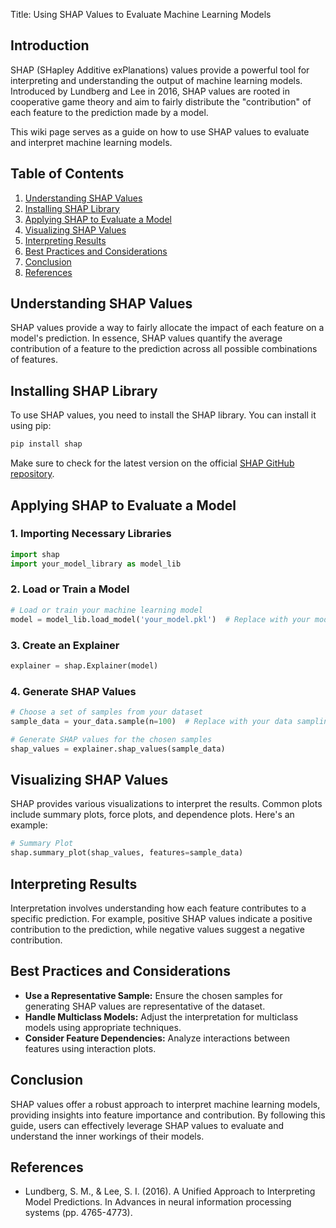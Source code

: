 Title: Using SHAP Values to Evaluate Machine Learning Models

## Introduction

SHAP (SHapley Additive exPlanations) values provide a powerful tool for interpreting and understanding the output of machine learning models. Introduced by Lundberg and Lee in 2016, SHAP values are rooted in cooperative game theory and aim to fairly distribute the "contribution" of each feature to the prediction made by a model.

This wiki page serves as a guide on how to use SHAP values to evaluate and interpret machine learning models.

## Table of Contents

1. [Understanding SHAP Values](#understanding-shap-values)
2. [Installing SHAP Library](#installing-shap-library)
3. [Applying SHAP to Evaluate a Model](#applying-shap-to-evaluate-a-model)
4. [Visualizing SHAP Values](#visualizing-shap-values)
5. [Interpreting Results](#interpreting-results)
6. [Best Practices and Considerations](#best-practices-and-considerations)
7. [Conclusion](#conclusion)
8. [References](#references)

## Understanding SHAP Values

SHAP values provide a way to fairly allocate the impact of each feature on a model's prediction. In essence, SHAP values quantify the average contribution of a feature to the prediction across all possible combinations of features.

## Installing SHAP Library

To use SHAP values, you need to install the SHAP library. You can install it using pip:

```bash
pip install shap
```

Make sure to check for the latest version on the official [SHAP GitHub repository](https://github.com/slundberg/shap).

## Applying SHAP to Evaluate a Model

### 1. Importing Necessary Libraries

```python
import shap
import your_model_library as model_lib
```

### 2. Load or Train a Model

```python
# Load or train your machine learning model
model = model_lib.load_model('your_model.pkl')  # Replace with your model loading code or training code
```

### 3. Create an Explainer

```python
explainer = shap.Explainer(model)
```

### 4. Generate SHAP Values

```python
# Choose a set of samples from your dataset
sample_data = your_data.sample(n=100)  # Replace with your data sampling logic

# Generate SHAP values for the chosen samples
shap_values = explainer.shap_values(sample_data)
```

## Visualizing SHAP Values

SHAP provides various visualizations to interpret the results. Common plots include summary plots, force plots, and dependence plots. Here's an example:

```python
# Summary Plot
shap.summary_plot(shap_values, features=sample_data)
```

## Interpreting Results

Interpretation involves understanding how each feature contributes to a specific prediction. For example, positive SHAP values indicate a positive contribution to the prediction, while negative values suggest a negative contribution.

## Best Practices and Considerations

- **Use a Representative Sample:** Ensure the chosen samples for generating SHAP values are representative of the dataset.
- **Handle Multiclass Models:** Adjust the interpretation for multiclass models using appropriate techniques.
- **Consider Feature Dependencies:** Analyze interactions between features using interaction plots.

## Conclusion

SHAP values offer a robust approach to interpret machine learning models, providing insights into feature importance and contribution. By following this guide, users can effectively leverage SHAP values to evaluate and understand the inner workings of their models.

## References

- Lundberg, S. M., & Lee, S. I. (2016). A Unified Approach to Interpreting Model Predictions. In Advances in neural information processing systems (pp. 4765-4773).